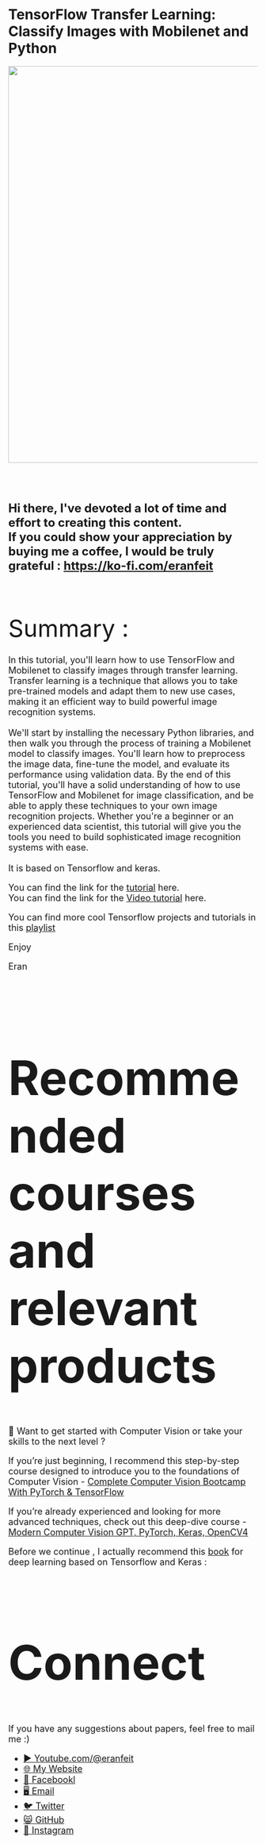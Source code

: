 # TensorFlow Transfer Learning: Classify Images with Mobilenet and Python

<p align="center">
  <img width="800" src="Mobilenet.png" "image">
</p>

##
<br/><br/> 

**<font size="5">Hi there,
I've devoted a lot of time and effort to creating this content. <br/> 
If you could show your appreciation by buying me a coffee, I would be truly grateful : https://ko-fi.com/eranfeit**

<br/><br/>
<font size= "7" >
Summary : <br/>


<font size= "4" >
In this tutorial, you'll learn how to use TensorFlow and Mobilenet to classify images through transfer learning. Transfer learning is a technique that allows you to take pre-trained models and adapt them to new use cases, making it an efficient way to build powerful image recognition systems.
<br/><br/> 
We'll start by installing the necessary Python libraries, and then walk you through the process of training a Mobilenet model to classify images. You'll learn how to preprocess the image data, fine-tune the model, and evaluate its performance using validation data. By the end of this tutorial, you'll have a solid understanding of how to use TensorFlow and Mobilenet for image classification, and be able to apply these techniques to your own image recognition projects. Whether you're a beginner or an experienced data scientist, this tutorial will give you the tools you need to build sophisticated image recognition systems with ease.
<br/><br/> 
It is based on Tensorflow and keras.

You can find the link for the [tutorial](https://eranfeit.net/tensorflow-transfer-learning-classify-images-with-mobilenet-and-python/) here.  
You can find the link for the [Video tutorial](https://youtu.be/xsBm_DTSbB0) here. 

You can find more cool Tensorflow projects and tutorials in this [playlist](https://youtube.com/playlist?list=PLdkryDe59y4Ze9_12JhWu3cs-lOGYwYeD)

Enjoy

Eran
<br/><br/> 

</font>

# Recommended courses and relevant products 
<font size= "4" >

🚀 Want to get started with Computer Vision or take your skills to the next level ? 

If you’re just beginning, I recommend this step-by-step course designed to introduce you to the foundations of Computer Vision - [Complete Computer Vision Bootcamp With PyTorch & TensorFlow](https://trk.udemy.com/9LoE7E) 

If you’re already experienced and looking for more advanced techniques, check out this deep-dive course - [Modern Computer Vision GPT, PyTorch, Keras, OpenCV4](https://trk.udemy.com/EEDyMD)

Before we continue , I actually recommend this [book](https://amzn.to/3STWZ2N) for deep learning based on Tensorflow and Keras : 



</font>

# Connect

<font size= "4" >
If you have any suggestions about papers, feel free to mail me :)

- [▶️ Youtube.com/@eranfeit](youtube.com/@eranfeit?sub_confirmation=1)
- [🌐 My Website](https://eranfeit.net)
- [🐙 Facebookl](https://www.facebook.com/groups/3080601358933585)
- [🖥️ Email](mailto:feitgemel@gmail.com)
- [🐦 Twitter](https://twitter.com/eran_feit )
- [😸 GitHub](https://github.com/feitgemel)
- [📸 Instagram](https://www.instagram.com/eran_feit/)
</font>

